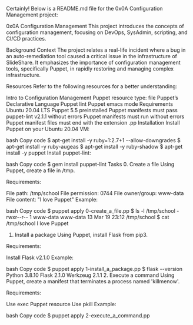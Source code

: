 
Certainly! Below is a README.md file for the 0x0A Configuration Management project:

0x0A Configuration Management
This project introduces the concepts of configuration management, focusing on DevOps, SysAdmin, scripting, and CI/CD practices.

Background Context
The project relates a real-life incident where a bug in an auto-remediation tool caused a critical issue in the infrastructure of SlideShare. It emphasizes the importance of configuration management tools, specifically Puppet, in rapidly restoring and managing complex infrastructure.

Resources
Refer to the following resources for a better understanding:

Intro to Configuration Management
Puppet resource type: file
Puppet’s Declarative Language
Puppet lint
Puppet emacs mode
Requirements
Ubuntu 20.04 LTS
Puppet 5.5 preinstalled
Puppet manifests must pass puppet-lint v2.1.1 without errors
Puppet manifests must run without errors
Puppet manifest files must end with the extension .pp
Installation
Install Puppet on your Ubuntu 20.04 VM:

bash
Copy code
$ apt-get install -y ruby=1:2.7+1 --allow-downgrades
$ apt-get install -y ruby-augeas
$ apt-get install -y ruby-shadow
$ apt-get install -y puppet
Install puppet-lint:

bash
Copy code
$ gem install puppet-lint
Tasks
0. Create a file
Using Puppet, create a file in /tmp.

Requirements:

File path: /tmp/school
File permission: 0744
File owner/group: www-data
File content: "I love Puppet"
Example:

bash
Copy code
$ puppet apply 0-create_a_file.pp
$ ls -l /tmp/school
-rwxr--r-- 1 www-data www-data 13 Mar 19 23:12 /tmp/school
$ cat /tmp/school
I love Puppet
1. Install a package
Using Puppet, install Flask from pip3.

Requirements:

Install Flask v2.1.0
Example:

bash
Copy code
$ puppet apply 1-install_a_package.pp
$ flask --version
Python 3.8.10
Flask 2.1.0
Werkzeug 2.1.1
2. Execute a command
Using Puppet, create a manifest that terminates a process named 'killmenow'.

Requirements:

Use exec Puppet resource
Use pkill
Example:

bash
Copy code
$ puppet apply 2-execute_a_command.pp

